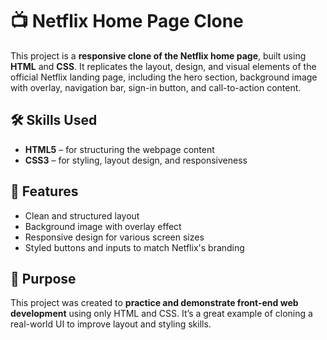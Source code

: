 # 📺 **Netflix Home Page Clone**

This project is a **responsive clone of the Netflix home page**, built using **HTML** and **CSS**. It replicates the layout, design, and visual elements of the official Netflix landing page, including the hero section, background image with overlay, navigation bar, sign-in button, and call-to-action content.

## 🛠️ **Skills Used**
- **HTML5** – for structuring the webpage content  
- **CSS3** – for styling, layout design, and responsiveness

## 🎯 **Features**
- Clean and structured layout  
- Background image with overlay effect  
- Responsive design for various screen sizes  
- Styled buttons and inputs to match Netflix's branding

## 📌 **Purpose**
This project was created to **practice and demonstrate front-end web development** using only HTML and CSS. It’s a great example of cloning a real-world UI to improve layout and styling skills.
